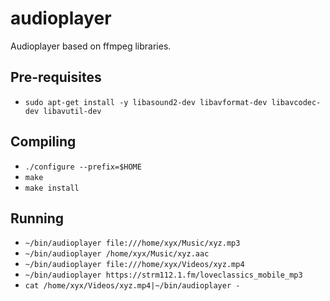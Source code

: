 # audioplayer
Audioplayer based on ffmpeg libraries.

## Pre-requisites ##
* `sudo apt-get install -y libasound2-dev libavformat-dev libavcodec-dev libavutil-dev`

## Compiling ##
* `./configure --prefix=$HOME`
* `make`
* `make install`

## Running ##
* `~/bin/audioplayer file:///home/xyx/Music/xyz.mp3`
* `~/bin/audioplayer /home/xyx/Music/xyz.aac`
* `~/bin/audioplayer file:///home/xyx/Videos/xyz.mp4`
* `~/bin/audioplayer https://strm112.1.fm/loveclassics_mobile_mp3`
* `cat /home/xyx/Videos/xyz.mp4|~/bin/audioplayer -`
  
